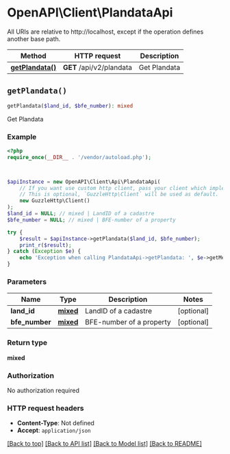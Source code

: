 # OpenAPI\Client\PlandataApi

All URIs are relative to http://localhost, except if the operation defines another base path.

| Method | HTTP request | Description |
| ------------- | ------------- | ------------- |
| [**getPlandata()**](PlandataApi.md#getPlandata) | **GET** /api/v2/plandata | Get Plandata |


## `getPlandata()`

```php
getPlandata($land_id, $bfe_number): mixed
```

Get Plandata

### Example

```php
<?php
require_once(__DIR__ . '/vendor/autoload.php');



$apiInstance = new OpenAPI\Client\Api\PlandataApi(
    // If you want use custom http client, pass your client which implements `GuzzleHttp\ClientInterface`.
    // This is optional, `GuzzleHttp\Client` will be used as default.
    new GuzzleHttp\Client()
);
$land_id = NULL; // mixed | LandID of a cadastre
$bfe_number = NULL; // mixed | BFE-number of a property

try {
    $result = $apiInstance->getPlandata($land_id, $bfe_number);
    print_r($result);
} catch (Exception $e) {
    echo 'Exception when calling PlandataApi->getPlandata: ', $e->getMessage(), PHP_EOL;
}
```

### Parameters

| Name | Type | Description  | Notes |
| ------------- | ------------- | ------------- | ------------- |
| **land_id** | [**mixed**](../Model/.md)| LandID of a cadastre | [optional] |
| **bfe_number** | [**mixed**](../Model/.md)| BFE-number of a property | [optional] |

### Return type

**mixed**

### Authorization

No authorization required

### HTTP request headers

- **Content-Type**: Not defined
- **Accept**: `application/json`

[[Back to top]](#) [[Back to API list]](../../README.md#endpoints)
[[Back to Model list]](../../README.md#models)
[[Back to README]](../../README.md)
